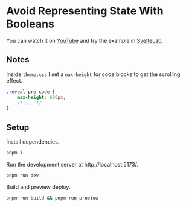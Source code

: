 # Avoid Representing State With Booleans

You can watch it on [YouTube](https://www.youtube.com/watch?v=4Lom_lqSGoY) and try the example in [SvelteLab](https://www.sveltelab.dev/5cm41zk8o2t1n7p).

## Notes

Inside `theme.css` I set a `max-height` for code blocks to get the scrolling effect.

```css
.reveal pre code {
	max-height: 600px;
	/* ... */
}
```

## Setup

Install dependencies.

```sh
pnpm i
```

Run the development server at http://localhost:5173/.

```sh
pnpm run dev
```

Build and preview deploy.

```sh
pnpm run build && pnpm run preview
```
